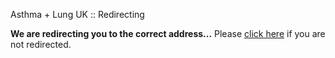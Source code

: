
  
Asthma + Lung UK :: Redirecting
  
  
  
**We are redirecting you to the correct address...**
 Please [click here](https://join.aluk.org.uk/event/clean-air-champions/how-it-works) if you are not redirected.
 
